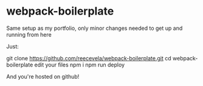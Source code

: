 # webpack-boilerplate
Same setup as my portfolio, only minor changes needed to get up and running from here

Just:

git clone https://github.com/reecevela/webpack-boilerplate.git
cd webpack-boilerplate
edit your files
npm i
npm run deploy

And you're hosted on github!
